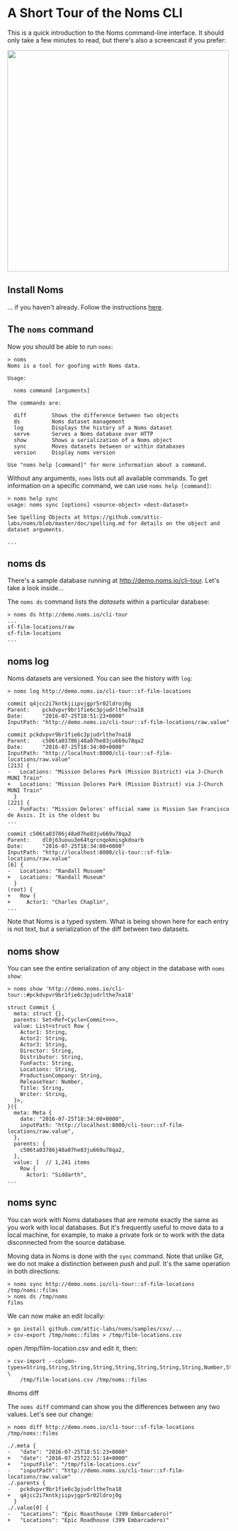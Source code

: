 # A Short Tour of the Noms CLI

This is a quick introduction to the Noms command-line interface. It should only take a few minutes to read, but there's also a screencast if you prefer:

[<img src="cli-screencast.png" width="500">](https://www.youtube.com/watch?v=NeBsaNdAn68)

## Install Noms

... if you haven't already. Follow the instructions [here](https://github.com/attic-labs/noms#setup).

## The `noms` command

Now you should be able to run `noms`:

```
> noms
Noms is a tool for goofing with Noms data.

Usage:

  noms command [arguments]

The commands are:

  diff        Shows the difference between two objects
  ds          Noms dataset management
  log         Displays the history of a Noms dataset
  serve       Serves a Noms database over HTTP
  show        Shows a serialization of a Noms object
  sync        Moves datasets between or within databases
  version     Display noms version

Use "noms help [command]" for more information about a command.
```

Without any arguments, `noms` lists out all available commands. To get information on a specific command, we can use `noms help [command]`:

```
> noms help sync
usage: noms sync [options] <source-object> <dest-dataset>

See Spelling Objects at https://github.com/attic-labs/noms/blob/master/doc/spelling.md for details on the object and dataset arguments.

...
```

## noms ds

There's a sample database running at http://demo.noms.io/cli-tour. Let's take a look inside...

The `noms ds` command lists the _datasets_ within a particular database:

```
> noms ds http://demo.noms.io/cli-tour
...
sf-film-locations/raw
sf-film-locations
...
```

## noms log

Noms datasets are versioned. You can see the history with `log`:

```
> noms log http://demo.noms.io/cli-tour::sf-film-locations

commit q4jcc2i7kntkjiipvjgpr5r02ldroj0g
Parent:    pckdvpvr9br1fie6c3pjudrlthe7na18
Date:      "2016-07-25T18:51:23+0000"
InputPath: "http://demo.noms.io/cli-tour::sf-film-locations/raw.value"

commit pckdvpvr9br1fie6c3pjudrlthe7na18
Parent:    c506ta03786j48a07he83ju669u78qa2
Date:      "2016-07-25T18:34:00+0000"
InputPath: "http://localhost:8000/cli-tour::sf-film-locations/raw.value"
[213] {
-   Locations: "Mission Delores Park (Mission District) via J-Church MUNI Train"
+   Locations: "Mission Dolores Park (Mission District) via J-Church MUNI Train"
  }
[221] {
-   FunFacts: "Mission Delores' official name is Mission San Francisco de Assis. It is the oldest bu
...

commit c506ta03786j48a07he83ju669u78qa2
Parent:    dl0j63uouu3e64tqrcnqokmisgkdoarb
Date:      "2016-07-25T18:34:00+0000"
InputPath: "http://localhost:8000/cli-tour::sf-film-locations/raw.value"
[6] {
-   Locations: "Randall Musuem"
+   Locations: "Randall Museum"
  }
(root) {
+   Row {
+     Actor1: "Charles Chaplin",
...
```

Note that Noms is a typed system. What is being shown here for each entry is not text, but a serialization of the diff between two datasets.

## noms show

You can see the entire serialization of any object in the database with `noms show`:

```
> noms show 'http://demo.noms.io/cli-tour::#pckdvpvr9br1fie6c3pjudrlthe7na18'

struct Commit {
  meta: struct {},
  parents: Set<Ref<Cycle<Commit>>>,
  value: List<struct Row {
    Actor1: String,
    Actor2: String,
    Actor3: String,
    Director: String,
    Distributor: String,
    FunFacts: String,
    Locations: String,
    ProductionCompany: String,
    ReleaseYear: Number,
    Title: String,
    Writer: String,
  }>,
}({
  meta: Meta {
    date: "2016-07-25T18:34:00+0000",
    inputPath: "http://localhost:8000/cli-tour::sf-film-locations/raw.value",
  },
  parents: {
    c506ta03786j48a07he83ju669u78qa2,
  },
  value: [  // 1,241 items
    Row {
      Actor1: "Siddarth",
...
```

## noms sync

You can work with Noms databases that are remote exactly the same as you work with local databases. But it's frequently useful to move data to a local machine, for example, to make a private fork or to work with the data disconnected from the source database.

Moving data in Noms is done with the `sync` command. Note that unlike Git, we do not make a distinction between _push_ and _pull_. It's the same operation in both directions:

```
> noms sync http://demo.noms.io/cli-tour::sf-film-locations /tmp/noms::films
> noms ds /tmp/noms
films
```

We can now make an edit locally:

```
> go install github.com/attic-labs/noms/samples/csv/...
> csv-export /tmp/noms::films > /tmp/film-locations.csv
```

open /tmp/film-location.csv and edit it, then:

```
> csv-import --column-types=String,String,String,String,String,String,String,String,Number,String,String \
    /tmp/film-locations.csv /tmp/noms::films
```

#noms diff

The `noms diff` command can show you the differences between any two values. Let's see our change:

```
> noms diff http://demo.noms.io/cli-tour::sf-film-locations /tmp/noms::films

./.meta {
-   "date": "2016-07-25T18:51:23+0000"
+   "date": "2016-07-25T22:51:14+0000"
+   "inputFile": "/tmp/film-locations.csv"
-   "inputPath": "http://demo.noms.io/cli-tour::sf-film-locations/raw.value"
./.parents {
-   pckdvpvr9br1fie6c3pjudrlthe7na18
+   q4jcc2i7kntkjiipvjgpr5r02ldroj0g
  }
./.value[0] {
-   "Locations": "Epic Roasthouse (399 Embarcadero)"
+   "Locations": "Epic Roadhouse (399 Embarcadero)"
```

